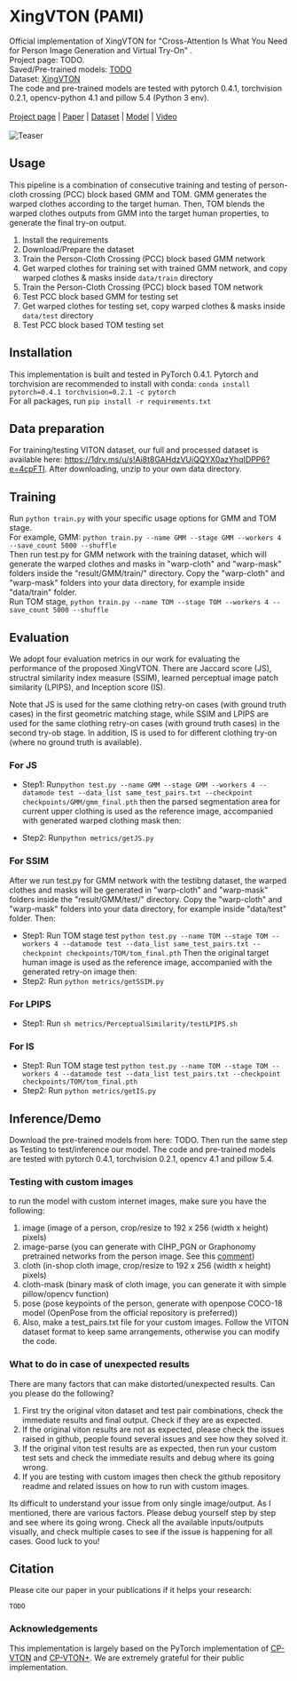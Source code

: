 # XingVTON (PAMI)
Official implementation of XingVTON for "Cross-Attention Is What You Need for Person Image Generation and Virtual Try-On" .
<br/>Project page: TODO. 
<br/>Saved/Pre-trained models: [TODO](--------)
<br/>Dataset: [XingVTON](https://1drv.ms/u/s!Ai8t8GAHdzVUiQQYX0azYhqIDPP6?e=4cpFTI)
<br/>The code and pre-trained models are tested with pytorch 0.4.1, torchvision 0.2.1, opencv-python 4.1 and pillow 5.4 (Python 3 env).
<br/><br/>
[Project page]() | [Paper]() | [Dataset]() | [Model]() | [Video]()
<br/><br/>
![Teaser](./teaser.png)
	
## Usage
This pipeline is a combination of consecutive training and testing of person-cloth crossing (PCC) block based GMM and TOM. GMM generates the warped clothes according to the target human. Then, TOM blends the warped clothes outputs from GMM into the target human properties, to generate the final try-on output.

1) Install the requirements
2) Download/Prepare the dataset
3) Train the Person-Cloth Crossing (PCC) block based GMM network
4) Get warped clothes for training set with trained GMM network, and copy warped clothes & masks inside `data/train` directory
5) Train the Person-Cloth Crossing (PCC) block based TOM network
6) Test PCC block based GMM for testing set
7) Get warped clothes for testing set, copy warped clothes & masks inside `data/test` directory
8) Test PCC block based TOM testing set

## Installation
This implementation is built and tested in PyTorch 0.4.1.
Pytorch and torchvision are recommended to install with conda: `conda install pytorch=0.4.1 torchvision=0.2.1 -c pytorch`
<br/>For all packages, run `pip install -r requirements.txt`

## Data preparation
For training/testing VITON dataset, our full and processed dataset is available here: https://1drv.ms/u/s!Ai8t8GAHdzVUiQQYX0azYhqIDPP6?e=4cpFTI. After downloading, unzip to your own data directory.

## Training
Run `python train.py` with your specific usage options for GMM and TOM stage.
<br/>For example, GMM: ```python train.py --name GMM --stage GMM --workers 4 --save_count 5000 --shuffle```
<br/> Then run test.py for GMM network with the training dataset, which will generate the warped clothes and masks in "warp-cloth" and "warp-mask" folders inside the "result/GMM/train/" directory. Copy the "warp-cloth" and "warp-mask" folders into your data directory, for example inside "data/train" folder.
<br/>Run TOM stage, ```python train.py --name TOM --stage TOM --workers 4 --save_count 5000 --shuffle```



## Evaluation
We adopt four evaluation metrics in our work for evaluating the performance of the proposed XingVTON. There are Jaccard score (JS), structral similarity index measure (SSIM), learned perceptual image patch similarity (LPIPS), and Inception score (IS).

Note that JS is used for the same clothing retry-on cases (with ground truth cases) in the first geometric matching stage, while SSIM and LPIPS are used for the same clothing retry-on cases (with ground truth cases) in the second try-ob stage. In addition, IS is used to for different clothing try-on (where no ground truth is available). 
### For JS 
- Step1: Run```python test.py --name GMM --stage GMM --workers 4 --datamode test --data_list same_test_pairs.txt --checkpoint checkpoints/GMM/gmm_final.pth```
then the parsed segmentation area for current upper clothing is used as the reference image, accompanied with generated warped clothing mask then:

- Step2: Run```python metrics/getJS.py```


### For SSIM
After we run test.py for GMM network with the testibng dataset, the warped clothes and masks will be generated in "warp-cloth" and "warp-mask" folders inside the "result/GMM/test/" directory. Copy the "warp-cloth" and "warp-mask" folders into your data directory, for example inside "data/test" folder. Then:
- Step1: Run TOM stage test ```python test.py --name TOM --stage TOM --workers 4 --datamode test --data_list same_test_pairs.txt --checkpoint checkpoints/TOM/tom_final.pth```
Then the original target human image is used as the reference image, accompanied with the generated retry-on image then:
- Step2: Run ```python metrics/getSSIM.py```

### For LPIPS
- Step1: Run ```sh metrics/PerceptualSimilarity/testLPIPS.sh```

### For IS
- Step1: Run TOM stage test ```python test.py --name TOM --stage TOM --workers 4 --datamode test --data_list test_pairs.txt --checkpoint checkpoints/TOM/tom_final.pth```
- Step2: Run ```python metrics/getIS.py```


## Inference/Demo
Download the pre-trained models from here: TODO.
Then run the same step as Testing to test/inference our model.
The code and pre-trained models are tested with pytorch 0.4.1, torchvision 0.2.1, opencv 4.1 and pillow 5.4.

### Testing with custom images
to run the model with custom internet images, make sure you have the following:

1) image (image of a person, crop/resize to 192 x 256 (width x height) pixels)
2) image-parse (you can generate with CIHP_PGN or Graphonomy pretrained networks from the person image. See this [comment](https://github.com/minar09/cp-vton-plus/issues/15#issuecomment-683403388))
3) cloth (in-shop cloth image, crop/resize to 192 x 256 (width x height) pixels)
4) cloth-mask (binary mask of cloth image, you can generate it with simple pillow/opencv function)
5) pose (pose keypoints of the person, generate with openpose COCO-18 model (OpenPose from the official repository is preferred))
6) Also, make a test_pairs.txt file for your custom images. Follow the VITON dataset format to keep same arrangements, otherwise you can modify the code.

### What to do in case of unexpected results
There are many factors that can make distorted/unexpected results. Can you please do the following?

1) First try the original viton dataset and test pair combinations, check the immediate results and final output. Check if they are as expected.
2) If the original viton results are not as expected, please check the issues raised in github, people found several issues and see how they solved it.
3) If the original viton test results are as expected, then run your custom test sets and check the immediate results and debug where its going wrong.
4) If you are testing with custom images then check the github repository readme and related issues on how to run with custom images.

Its difficult to understand your issue from only single image/output. As I mentioned, there are various factors. Please debug yourself step by step and see where its going wrong. Check all the available inputs/outputs visually, and check multiple cases to see if the issue is happening for all cases. Good luck to you!


## Citation
Please cite our paper in your publications if it helps your research:
```
TODO
```

### Acknowledgements
This implementation is largely based on the PyTorch implementation of [CP-VTON](https://github.com/sergeywong/cp-vton) and [CP-VTON+](https://github.com/minar09/cp-vton-plus). We are extremely grateful for their public implementation.
